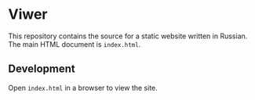# Viwer

This repository contains the source for a static website written in Russian. The main HTML document is `index.html`.

## Development

Open `index.html` in a browser to view the site.
